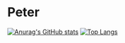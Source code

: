 # Peter
[![Anurag's GitHub stats](https://github-readme-stats.vercel.app/api?username=Potriashka&show_icons=true&theme=radical&border_radius=10&bg_color=gradient)](https://github.com/anuraghazra/github-readme-stats)
[![Top Langs](https://github-readme-stats.vercel.app/api/top-langs/?username=Potriashka&layout=compact)](https://github.com/Potriashka/Peter)
